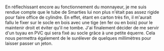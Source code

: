 #
En réflechissant encore au fonctionnement du monnayeur, je me suis rendue compte que le tube de Smarties lui non plus n'était pas assez rigide
pour faire office de cylindre. En effet, étant en carton très fin, il m'aurait fallu le fixer sur le socle en bois avec une tige (en fer ou en bois)
pour le maintenir droit et éviter qu'il ne tombe. J'ai finalement décider de me servir d'un tuyau en PVC qui sera fixé au socle grâce à une petite
équerre. Cela nous permettra également de le surélever de quelques millimètres pour laisser passer un jeton.
